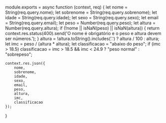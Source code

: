 module.exports = async function (context, req) {
    let nome = String(req.query.nome);
    let sobrenome = String(req.query.sobrenome);
    let idade = String(req.query.idade);
    let sexo = String(req.query.sexo);
    let email = String(req.query.email);
    let peso = Number(req.query.peso);
    let altura = Number(req.query.altura);
    if (!nome || isNaN(peso) || isNaN(altura)) {
        return context.res.status(400).send('O nome é obrigatório e o peso e altura devem ser números.');
    }
    altura = !altura.toString().includes('.') ? altura / 100 : altura;
    let imc = peso / (altura * altura);
    let classificacao = "abaixo do peso";
    if (imc > 18.5) classificacao = imc > 18.5 && imc < 24.9 ? "peso normal" : "sobrepeso";

    context.res.json({
        nome,
        sobrenome,
        idade,
        sexo,
        email,
        peso, 
        altura, 
        imc, 
        classificacao
    });
}
